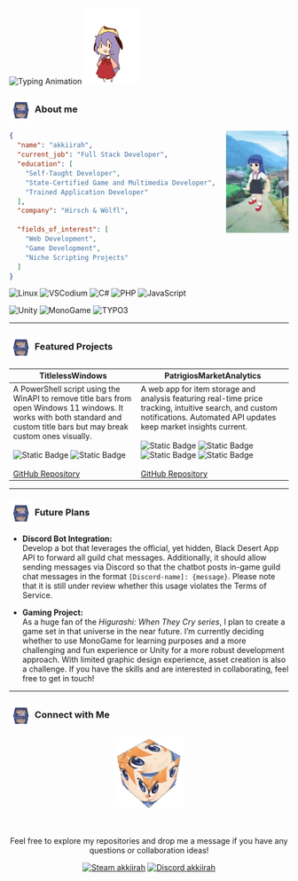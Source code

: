 <img src="https://readme-typing-svg.demolab.com/?font=Fira+Code&weight=500&size=20&duration=1000&pause=2500&color=7287FD&center=true&vCenter=true&multiline=true&repeat=false&width=640&height=200&lines=I%27m+akkiirah.;Inspired+by+Hinamizawa+and+blessed+by+Oyashiro-sama%2C+;I+craft+innovative+solutions+from+Windows+tweaks;to+immersive+web+and+gaming+experiences." 
     alt="Typing Animation" align="absmiddle"><!--
--><img src="https://github.com/akkiirah/akkiirah/blob/main/assets/hanyuu.gif" 
     width="20%" alt="Hanyuu GIF" align="bottom">


### <img src="https://github.com/akkiirah/akkiirah/blob/main/assets/rika-cube.gif" width="42px" align="absmiddle" /> About me

<div align="center">
  <img src="https://raw.githubusercontent.com/akkiirah/akkiirah/refs/heads/main/assets/rika-dance.gif" width="22.5%" align="right" />
</div>

```json
{
  "name": "akkiirah",
  "current_job": "Full Stack Developer",
  "education": [
    "Self-Taught Developer",
    "State-Certified Game and Multimedia Developer",
    "Trained Application Developer"
  ],
  "company": "Hirsch & Wölfl",
  
  "fields_of_interest": [
    "Web Development",
    "Game Development",
    "Niche Scripting Projects"
  ]
}
```

<img src="https://img.shields.io/badge/OS-Linux-Informational?style=flat&logo=linux&logoColor=%23b4befe&color=%23b4befe" alt="Linux" /> <img src="https://img.shields.io/badge/Editor-VSCodium-informational?style=flat&logo=VSCodium&logoColor=%23b4befe&color=%23b4befe" alt="VSCodium" /> <img src="https://img.shields.io/badge/Code-C%23-informational?style=flat&logo=sharp&logoColor=%23b4befe&color=%23b4befe" alt="C#" /> <img src="https://img.shields.io/badge/Code-PHP-informational?style=flat&logo=PHP&logoColor=%23b4befe&color=%23b4befe" alt="PHP" /> <img src="https://img.shields.io/badge/Code-JavaScript-informational?style=flat&logo=JavaScript&logoColor=%23b4befe&color=%23b4befe" alt="JavaScript" />

<img src="https://img.shields.io/badge/Tools-Unity-informational?style=flat&logo=Unity&logoColor=%23b4befe&color=%23b4befe" alt="Unity" /> <img src="https://img.shields.io/badge/Tools-MonoGame-informational?style=flat&logo=MonoGame&logoColor=%23b4befe&color=%23b4befe" alt="MonoGame" /> <img src="https://img.shields.io/badge/Tools-TYPO3-informational?style=flat&logo=Typo3&logoColor=%23b4befe&color=%23b4befe" alt="TYPO3" />

---

### <img src="https://github.com/akkiirah/akkiirah/blob/main/assets/rika-cube.gif" width="42px" align="absmiddle" /> Featured Projects

| **TitlelessWindows** | **PatrigiosMarketAnalytics** |
| -------------------- | ---------------------------- |
| A PowerShell script using the WinAPI to remove title bars from open Windows 11 windows. It works with both standard and custom title bars but may break custom ones visually.<br><br>![Static Badge](https://img.shields.io/badge/Powershell-informational?style=flat&logoColor=%2311111b&labelColor=%23b4befe&color=%23b4befe) ![Static Badge](https://img.shields.io/badge/Bash-informational?style=flat&logo=GNU%20Bash&logoColor=%2311111b&labelColor=%23b4befe&color=%23b4befe)<br><br>[GitHub Repository](https://github.com/akkiirah/TitlelessWindows) |  A web app for item storage and analysis featuring real-time price tracking, intuitive search, and custom notifications. Automated API updates keep market insights current.<br><br>![Static Badge](https://img.shields.io/badge/PHP-informational?style=flat&logo=PHP&logoColor=%2311111b&labelColor=%23b4befe&color=%23b4befe) ![Static Badge](https://img.shields.io/badge/JavaScript-informational?style=flat&logo=JavaScript&logoColor=%2311111b&labelColor=%23b4befe&color=%23b4befe) ![Static Badge](https://img.shields.io/badge/Latte-informational?style=flat&logo=HTML5&logoColor=%2311111b&labelColor=%23b4befe&color=%23b4befe) ![Static Badge](https://img.shields.io/badge/SCSS-informational?style=flat&logo=Sass&logoColor=%2311111b&labelColor=%23b4befe&color=%23b4befe)<br><br>[GitHub Repository](https://github.com/akkiirah/PatrigiosMarketAnalytics) |

---

### <img src="https://github.com/akkiirah/akkiirah/blob/main/assets/rika-cube.gif" width="42px" align="absmiddle" /> Future Plans

- **Discord Bot Integration:**  
  Develop a bot that leverages the official, yet hidden, Black Desert App API to forward all guild chat messages. Additionally, it should allow sending messages via Discord so that the chatbot posts in-game guild chat messages in the format ``[Discord-name]: {message}``. Please note that it is still under review whether this usage violates the Terms of Service.

- **Gaming Project:**  
  As a huge fan of the *Higurashi: When They Cry series*, I plan to create a game set in that universe in the near future. I’m currently deciding whether to use MonoGame for learning purposes and a more challenging and fun experience or Unity for a more robust development approach. With limited graphic design experience, asset creation is also a challenge. If you have the skills and are interested in collaborating, feel free to get in touch!

---

### <img src="https://github.com/akkiirah/akkiirah/blob/main/assets/rika-cube.gif" width="42px" align="absmiddle" /> Connect with Me

<div align="center">
  
  <img src="https://github.com/akkiirah/akkiirah/blob/main/assets/rena-cube.gif" width="128px" />

  <br><br>
  Feel free to explore my repositories and drop me a message if you have any questions or collaboration ideas!
  
  [![Steam akkiirah](https://img.shields.io/badge/Steam-akkiirah-informational?style=flat&logo=Steam&logoColor=%23b4befe&color=%23b4befe&link=https://steamcommunity.com/id/akkiirah)](https://steamcommunity.com/id/akkiirah)
  [![Discord akkiirah](https://img.shields.io/badge/Discord-akkiirah-informational?style=flat&logo=Discord&logoColor=%23b4befe&color=%23b4befe&link=https://discord.com/)](https://discord.com/)

</div>


